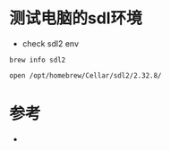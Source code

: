 
# 测试电脑的sdl环境
* check sdl2 env

```shell
brew info sdl2
```
```shell
open /opt/homebrew/Cellar/sdl2/2.32.8/
```

# 参考
* 